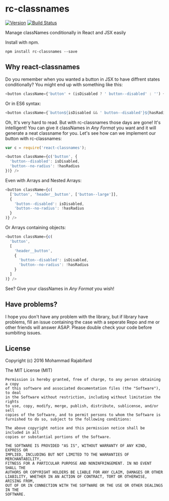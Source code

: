 # rc-classnames
[![Version](http://img.shields.io/npm/v/rc-classnames.svg)](https://www.npmjs.org/package/rc-classnames)
[![Build Status](https://travis-ci.org/morajabi/react-classnames.svg?branch=master)](https://travis-ci.org/morajabi/react-classnames)


Manage classNames conditionally in React and JSX easily

Install with npm.
```
npm install rc-classnames --save
```

## Why react-classnames
Do you remember when you wanted a button in JSX to have diffrent states conditionally? You might end up with something like this:
```js
<button className={'button' + (isDisabled ? ' button--disabled' : '') + (hasRadius ? '' : 'button--no-radius'} />
```
Or in ES6 syntax:
```js
<button className={`button${isDisabled && ' button--disabled'}${hasRadius || button--no-radius}`} />
```
Oh, It's very hard to read. But with rc-classnames those days are gone! It's intelligent! You can give it classNames in *Any Format* you want and it will generate a neat classname for you. Let's see how can we implement our button with rc-classnames:
```js
var c = require('react-classnames');

<button className={c('button', {
  'button--disabled': isDisabled,
  'button--no-radius': !hasRadius
})} />
```
Even with Arrays and Nested Arrays:
```js
<button className={c(
  ['button', 'header__button', ['button--large']],
  {
    'button--disabled': isDisabled,
    'button--no-radius': !hasRadius
  }
)} />
```
Or Arrays containing objects:
```js
<button className={c(
  'button',
  [
    'header__button',
    {
      'button--disabled': isDisabled,
      'button--no-radius': !hasRadius
    }
  ]
)} />
```
See? Give your classNames in *Any Format* you wish!

## Have problems?
I hope you don't have any problem with the library, but if library have problems, fill an issue containing the case with a seperate Repo and me or other friends will answer ASAP. Please double check your code before sumbiting issues.

## License
Copyright (c) 2016 Mohammad Rajabifard

The MIT License (MIT)
```
Permission is hereby granted, free of charge, to any person obtaining a copy
of this software and associated documentation files (the "Software"), to deal
in the Software without restriction, including without limitation the rights
to use, copy, modify, merge, publish, distribute, sublicense, and/or sell
copies of the Software, and to permit persons to whom the Software is
furnished to do so, subject to the following conditions:

The above copyright notice and this permission notice shall be included in all
copies or substantial portions of the Software.

THE SOFTWARE IS PROVIDED "AS IS", WITHOUT WARRANTY OF ANY KIND, EXPRESS OR
IMPLIED, INCLUDING BUT NOT LIMITED TO THE WARRANTIES OF MERCHANTABILITY,
FITNESS FOR A PARTICULAR PURPOSE AND NONINFRINGEMENT. IN NO EVENT SHALL THE
AUTHORS OR COPYRIGHT HOLDERS BE LIABLE FOR ANY CLAIM, DAMAGES OR OTHER
LIABILITY, WHETHER IN AN ACTION OF CONTRACT, TORT OR OTHERWISE, ARISING FROM,
OUT OF OR IN CONNECTION WITH THE SOFTWARE OR THE USE OR OTHER DEALINGS IN THE
SOFTWARE.
```
